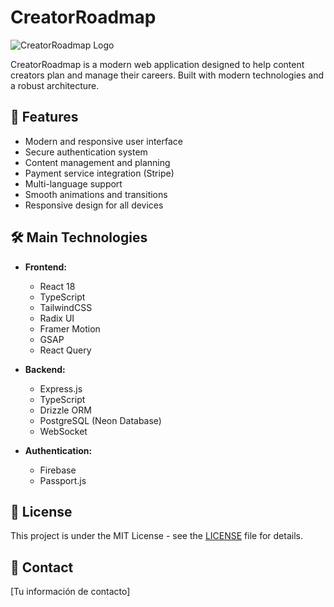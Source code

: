 # CreatorRoadmap

![CreatorRoadmap Logo](attached_assets/logo.png)

CreatorRoadmap is a modern web application designed to help content creators plan and manage their careers. Built with modern technologies and a robust architecture.

## 🚀 Features

- Modern and responsive user interface
- Secure authentication system
- Content management and planning
- Payment service integration (Stripe)
- Multi-language support
- Smooth animations and transitions
- Responsive design for all devices

## 🛠️ Main Technologies

- **Frontend:**

  - React 18
  - TypeScript
  - TailwindCSS
  - Radix UI
  - Framer Motion
  - GSAP
  - React Query

- **Backend:**

  - Express.js
  - TypeScript
  - Drizzle ORM
  - PostgreSQL (Neon Database)
  - WebSocket

- **Authentication:**
  - Firebase
  - Passport.js

## 📝 License

This project is under the MIT License - see the [LICENSE](LICENSE) file for details.

## 📧 Contact

[Tu información de contacto]
